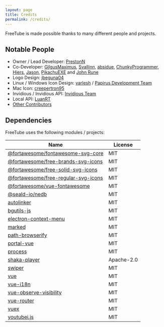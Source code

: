 ```yaml
---
layout: page
title: Credits
permalink: /credits/
---
```


FreeTube is made possible thanks to many different people and projects.

## Notable People

- Owner / Lead Developer: [PrestonN](https://github.com/PrestonN)
- Co-Developer: [GilgusMaximus](https://github.com/GilgusMaximus), [Svallinn](https://github.com/Svallinn), [absidue](https://github.com/absidue), [ChunkyProgrammer](https://github.com/ChunkyProgrammer), [Hiers](https://github.com/Hiers), [Jason](https://github.com/jasonhenriquez), [PikachuEXE](https://github.com/PikachuEXE) and [John Rune](https://github.com/efb4f5ff-1298-471a-8973-3d47447115dc)
- Logo Design: [jbeguna04](https://github.com/jbeguna04)
- Linux / Windows Icon Design: [varlesh](https://github.com/varlesh) / [Papirus Development Team](https://github.com/PapirusDevelopmentTeam/papirus-icon-theme)
- Mac Icon: [creepertron95](https://github.com/creepertron95)
- Invidious / Invidious API: [Invidious Team](https://invidious.io/team)
- Local API: [LuanRT](https://github.com/LuanRT)
- [Other Contributors](https://github.com/FreeTubeApp/FreeTube/graphs/contributors)

## Dependencies

FreeTube uses the following modules / projects:

| Name                                                                               | License    |
| ---------------------------------------------------------------------------------- | ---------- |
| [@fortawesome/fontawesome-svg-core](https://github.com/FortAwesome/Font-Awesome)   | MIT        |
| [@fortawesome/free-brands-svg-icons](https://github.com/FortAwesome/Font-Awesome)  | MIT        |
| [@fortawesome/free-solid-svg-icons](https://github.com/FortAwesome/Font-Awesome)   | MIT        |
| [@fortawesome/free-regular-svg-icons](https://github.com/FortAwesome/Font-Awesome) | MIT        |
| [@fortawesome/vue-fontawesome](https://github.com/FortAwesome/vue-fontawesome)     | MIT        |
| [@seald-io/nedb](https://github.com/seald/nedb)                                    | MIT        |
| [autolinker](https://github.com/gregjacobs/Autolinker.js)                          | MIT        |
| [bgutils-js](https://github.com/LuanRT/BgUtils)                                    | MIT        |
| [electron-context-menu](https://github.com/sindresorhus/electron-context-menu)     | MIT        |
| [marked](https://github.com/markedjs/marked)                                       | MIT        |
| [path-browserify](https://github.com/browserify/path-browserify)                   | MIT        |
| [portal-vue](https://github.com/LinusBorg/portal-vue)                              | MIT        |
| [process](https://github.com/defunctzombie/node-process)                           | MIT        |
| [shaka-player](https://github.com/shaka-project/shaka-player)                      | Apache-2.0 |
| [swiper](https://github.com/nolimits4web/swiper)                                   | MIT        |
| [vue](https://github.com/vuejs/vue)                                                | MIT        |
| [vue-i18n](https://github.com/kazupon/vue-i18n)                                    | MIT        |
| [vue-observe-visibility](https://github.com/Akryum/vue-observe-visibility)         | MIT        |
| [vue-router](https://github.com/vuejs/vue-router)                                  | MIT        |
| [vuex](https://github.com/vuejs/vuex)                                              | MIT        |
| [youtubei.js](https://github.com/LuanRT/YouTube.js)                                | MIT        |
